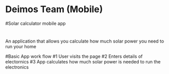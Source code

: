 # Deimos Team (Mobile)
#Solar calculator mobile app
#
An application that allows you calculate how much solar power you need to run your home

#Basic App work flow
#1 User visits the page
#2 Enters details of electornics
#3 App calculates how much solar power is needed to run the electronics

